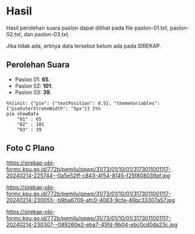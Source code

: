 # Hasil

Hasil perolehan suara paslon dapat dilihat pada file paslon-01.txt, paslon-02.txt, dan paslon-03.txt.

Jika tidak ada, artinya data tersebut belum ada pada SIREKAP.

## Perolehan Suara

 * Paslon 01: **65**.
 * Paslon 02: **101**.
 * Paslon 03: **39**.

```mermaid
%%{init: {"pie": {"textPosition": 0.5}, "themeVariables": {"pieOuterStrokeWidth": "5px"}} }%%
pie showData
    "01" : 65
    "02" : 101
    "03" : 39
```
## Foto C Plano

https://sirekap-obj-formc.kpu.go.id/772b/pemilu/ppwp/31/73/01/10/01/3173011001117-20240214-225744--0a5e52ff-c843-4f54-8145-f25f808039af.jpg

https://sirekap-obj-formc.kpu.go.id/772b/pemilu/ppwp/31/73/01/10/01/3173011001117-20240214-230055--b9ba6709-afc0-4063-9cfa-46bc33307a57.jpg

https://sirekap-obj-formc.kpu.go.id/772b/pemilu/ppwp/31/73/01/10/01/3173011001117-20240214-230307--089260e2-eba7-45fd-9b04-ebc0cd0da23c.jpg
